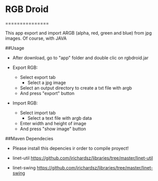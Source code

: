 # RGB Droid
===============

This app export and import ARGB (alpha, red, green and blue) from jpg images. Of course, with JAVA

##Usage

  * After download, go to "app" folder and double clic on rgbdroid.jar
  * Export RGB:
	* Select export tab
    	* Select a jpg image
	* Select an output directory to create a txt file with argb
	* And press "export" button
    	

  * Import RGB:
	
	* Select import tab
    	* Select a text file with argb data
	* Enter width and height of image
	* And press "show image" button


##Maven Dependecies

  * Please install this depencies ir order to compile proyect!

  * linet-util
	https://github.com/jrichardsz/libraries/tree/master/linet-util
  * linet-swing	
	https://github.com/jrichardsz/libraries/tree/master/linet-swing
